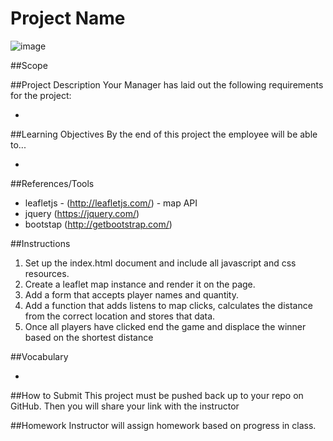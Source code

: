# Project Name

![image]()

##Scope


##Project Description
Your Manager has laid out the following requirements for the project: 

* 

##Learning Objectives
By the end of this project the employee will be able to...

* 

##References/Tools
* leafletjs - (http://leafletjs.com/) - map API
* jquery (https://jquery.com/)
* bootstap (http://getbootstrap.com/)

##Instructions
1. Set up the index.html document and include all javascript and css resources.
2. Create a leaflet map instance and render it on the page.
3. Add a form that accepts player names and quantity.
4. Add a function that adds listens to map clicks, calculates the distance from the correct location and stores that data.
5. Once all players have clicked end the game and displace the winner based on the shortest distance


##Vocabulary

*


##How to Submit
This project must be pushed back up to your repo on GitHub. Then you will share your link with the instructor

##Homework
Instructor will assign homework based on progress in class.
